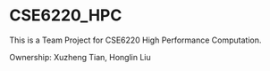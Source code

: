 # CSE6220_HPC

This is a Team Project for CSE6220 High Performance Computation.

Ownership: Xuzheng Tian, Honglin Liu
